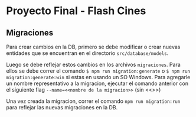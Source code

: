 # Proyecto Final - Flash Cines


## Migraciones
Para crear cambios en la DB, primero se debe modificar o crear nuevas entidades que se encuentran en el directorio `src/database/models`.

Luego se debe reflejar estos cambios en los archivos `migraciones`. Para ellos se debe correr el comando `$ npm run migration:generate` o `$ npm run migration:generate:win` si estas en usando un SO Windows. Para agregarle un nombre representativo a la migracion, ejecutar el comando anterior con el siguiente flag `--name=<<nombre de la migracion>>` (sin <<>>)

Una vez creada la migracion, correr el comando `npm run migration:run` para reflejar las nuevas migraciones en la DB.
